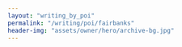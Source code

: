 ```yaml
---
layout: "writing_by_poi"
permalink: "/writing/poi/fairbanks"
header-img: "assets/owner/hero/archive-bg.jpg"
---
```

